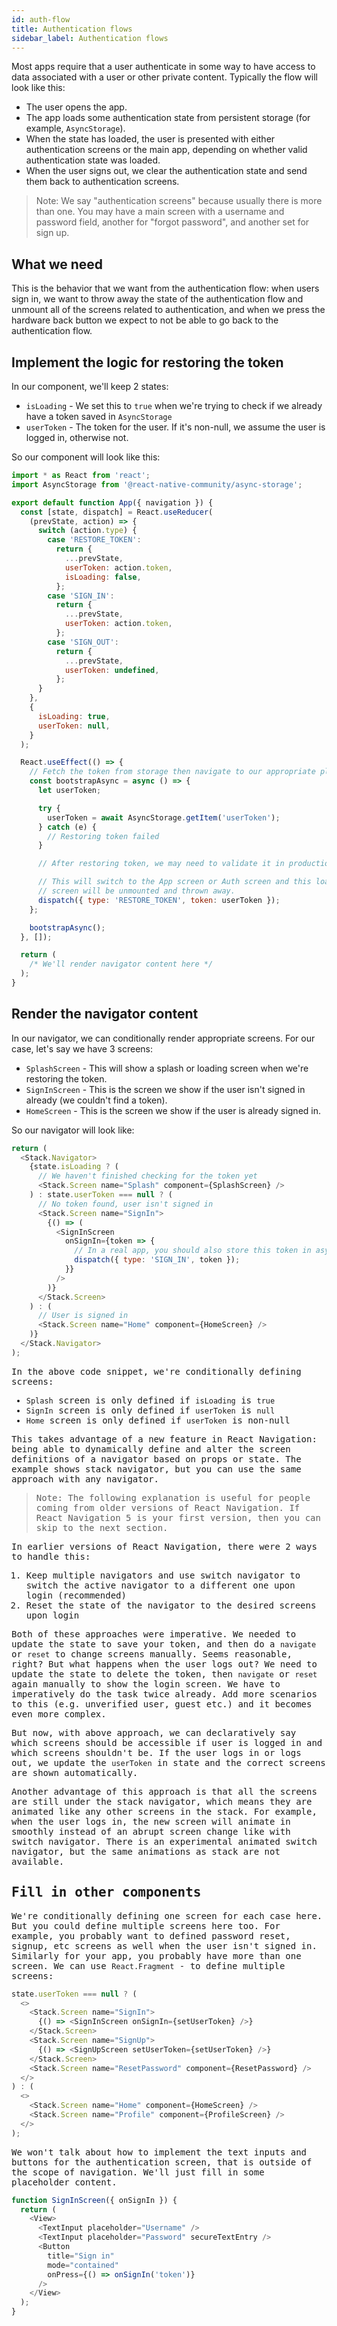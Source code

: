 ```yaml
---
id: auth-flow
title: Authentication flows
sidebar_label: Authentication flows
---
```


Most apps require that a user authenticate in some way to have access to data associated with a user or other private content. Typically the flow will look like this:

- The user opens the app.
- The app loads some authentication state from persistent storage (for example, `AsyncStorage`).
- When the state has loaded, the user is presented with either authentication screens or the main app, depending on whether valid authentication state was loaded.
- When the user signs out, we clear the authentication state and send them back to authentication screens.

> Note: We say "authentication screens" because usually there is more than one. You may have a main screen with a username and password field, another for "forgot password", and another set for sign up.

## What we need

This is the behavior that we want from the authentication flow: when users sign in, we want to throw away the state of the authentication flow and unmount all of the screens related to authentication, and when we press the hardware back button we expect to not be able to go back to the authentication flow.

## Implement the logic for restoring the token

In our component, we'll keep 2 states:

- `isLoading` - We set this to `true` when we're trying to check if we already have a token saved in `AsyncStorage`
- `userToken` - The token for the user. If it's non-null, we assume the user is logged in, otherwise not.

So our component will look like this:

```js
import * as React from 'react';
import AsyncStorage from '@react-native-community/async-storage';

export default function App({ navigation }) {
  const [state, dispatch] = React.useReducer(
    (prevState, action) => {
      switch (action.type) {
        case 'RESTORE_TOKEN':
          return {
            ...prevState,
            userToken: action.token,
            isLoading: false,
          };
        case 'SIGN_IN':
          return {
            ...prevState,
            userToken: action.token,
          };
        case 'SIGN_OUT':
          return {
            ...prevState,
            userToken: undefined,
          };
      }
    },
    {
      isLoading: true,
      userToken: null,
    }
  );

  React.useEffect(() => {
    // Fetch the token from storage then navigate to our appropriate place
    const bootstrapAsync = async () => {
      let userToken;

      try {
        userToken = await AsyncStorage.getItem('userToken');
      } catch (e) {
        // Restoring token failed
      }

      // After restoring token, we may need to validate it in production apps

      // This will switch to the App screen or Auth screen and this loading
      // screen will be unmounted and thrown away.
      dispatch({ type: 'RESTORE_TOKEN', token: userToken });
    };

    bootstrapAsync();
  }, []);

  return (
    /* We'll render navigator content here */
  );
}
```

## Render the navigator content

In our navigator, we can conditionally render appropriate screens. For our case, let's say we have 3 screens:

- `SplashScreen` - This will show a splash or loading screen when we're restoring the token.
- `SignInScreen` - This is the screen we show if the user isn't signed in already (we couldn't find a token).
- `HomeScreen` - This is the screen we show if the user is already signed in.

So our navigator will look like:

<samp id="auth-flow" />

```js
return (
  <Stack.Navigator>
    {state.isLoading ? (
      // We haven't finished checking for the token yet
      <Stack.Screen name="Splash" component={SplashScreen} />
    ) : state.userToken === null ? (
      // No token found, user isn't signed in
      <Stack.Screen name="SignIn">
        {() => (
          <SignInScreen
            onSignIn={token => {
              // In a real app, you should also store this token in async storage
              dispatch({ type: 'SIGN_IN', token });
            }}
          />
        )}
      </Stack.Screen>
    ) : (
      // User is signed in
      <Stack.Screen name="Home" component={HomeScreen} />
    )}
  </Stack.Navigator>
);
```

In the above code snippet, we're conditionally defining screens:

- `Splash` screen is only defined if `isLoading` is `true`
- `SignIn` screen is only defined if `userToken` is `null`
- `Home` screen is only defined if `userToken` is non-null

This takes advantage of a new feature in React Navigation: being able to dynamically define and alter the screen definitions of a navigator based on props or state. The example shows stack navigator, but you can use the same approach with any navigator.

> Note: The following explanation is useful for people coming from older versions of React Navigation. If React Navigation 5 is your first version, then you can skip to the next section.

In earlier versions of React Navigation, there were 2 ways to handle this:

1. Keep multiple navigators and use switch navigator to switch the active navigator to a different one upon login (recommended)
2. Reset the state of the navigator to the desired screens upon login

Both of these approaches were imperative. We needed to update the state to save your token, and then do a `navigate` or `reset` to change screens manually. Seems reasonable, right? But what happens when the user logs out? We need to update the state to delete the token, then `navigate` or `reset` again manually to show the login screen. We have to imperatively do the task twice already. Add more scenarios to this (e.g. unverified user, guest etc.) and it becomes even more complex.

But now, with above approach, we can declaratively say which screens should be accessible if user is logged in and which screens shouldn't be. If the user logs in or logs out, we update the `userToken` in state and the correct screens are shown automatically.

Another advantage of this approach is that all the screens are still under the stack navigator, which means they are animated like any other screens in the stack. For example, when the user logs in, the new screen will animate in smoothly instead of an abrupt screen change like with switch navigator. There is an experimental animated switch navigator, but the same animations as stack are not available.

## Fill in other components

We're conditionally defining one screen for each case here. But you could define multiple screens here too. For example, you probably want to defined password reset, signup, etc screens as well when the user isn't signed in. Similarly for your app, you probably have more than one screen. We can use `React.Fragment` - to define multiple screens:

```js
state.userToken === null ? (
  <>
    <Stack.Screen name="SignIn">
      {() => <SignInScreen onSignIn={setUserToken} />}
    </Stack.Screen>
    <Stack.Screen name="SignUp">
      {() => <SignUpScreen setUserToken={setUserToken} />}
    </Stack.Screen>
    <Stack.Screen name="ResetPassword" component={ResetPassword} />
  </>
) : (
  <>
    <Stack.Screen name="Home" component={HomeScreen} />
    <Stack.Screen name="Profile" component={ProfileScreen} />
  </>
);
```

We won't talk about how to implement the text inputs and buttons for the authentication screen, that is outside of the scope of navigation. We'll just fill in some placeholder content.

```js
function SignInScreen({ onSignIn }) {
  return (
    <View>
      <TextInput placeholder="Username" />
      <TextInput placeholder="Password" secureTextEntry />
      <Button
        title="Sign in"
        mode="contained"
        onPress={() => onSignIn('token')}
      />
    </View>
  );
}
```
